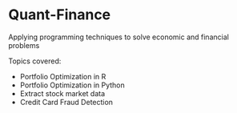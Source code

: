 # Quant-Finance

Applying programming techniques to solve economic and financial problems

Topics covered:
- Portfolio Optimization in R
- Portfolio Optimization in Python
- Extract stock market data 
- Credit Card Fraud Detection
